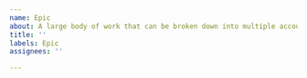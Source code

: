```yaml
---
name: Epic
about: A large body of work that can be broken down into multiple account stories.
title: ''
labels: Epic
assignees: ''

---
```



